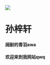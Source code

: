  <img
            class="logo"
            src="https://cdn.gitblock.cn/Media?name=C99676E21E54C6D723CA96D840357D3F.png"
          />
          <h1>孙梓轩</h1>
          <h4>阔耐的青羽awa</h4>
          <h4>欢迎来到我网站qwq</h4>

